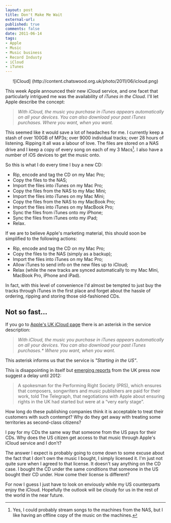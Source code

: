 ```yaml
---
layout: post
title: Don't Make Me Wait
external-url: 
published: true
comments: false
date: 2011-06-14
tags:
- Apple
- Music
- Music business
- Record Industy
- iCloud
- iTunes
---
```


<div style="text-align:center" markdown=1>
![iCloud] (http://content.chatswood.org.uk/photo/2011/06/icloud.png)
</div>

This week Apple announced their new iCloud service, and one facet that particularly intrigued me was the availability of *iTunes in the Cloud*. I'll let Apple describe the concept:

> *With iCloud, the music you purchase in iTunes appears 
> automatically on all your devices. You can also download your 
> past iTunes purchases. Where you want, when you want.*

This seemed like it would save a lot of headaches for me. I currently keep a stash of over 100GB of MP3s; over 9000 individual tracks; over 28 hours of listening. Ripping it all was a labour of love. The files are stored on a NAS drive and I keep a copy of every song on each of my 3 Macs[^1]. I also have a number of iOS devices to get the music onto.

So this is what I do every time I buy a new CD:

* Rip, encode and tag the CD on my Mac Pro;
* Copy the files to the NAS;
* Import the files into iTunes on my Mac Pro;
* Copy the files from the NAS to my Mac Mini;
* Import the files into iTunes on my Mac Mini;
* Copy the files from the NAS to my MacBook Pro;
* Import the files into iTunes on my MacBook Pro;
* Sync the files from iTunes onto my iPhone;
* Sync the files from iTunes onto my iPad;
* Relax.

If we are to believe Apple's marketing material, this should soon be simplified to the following actions:

* Rip, encode and tag the CD on my Mac Pro;
* Copy the files to the NAS (simply as a backup);
* Import the files into iTunes on my Mac Pro;
* Allow iTunes to send info on the new files up to iCloud;
* Relax (while the new tracks are synced automatically to my Mac Mini, MacBook Pro, iPhone and iPad).

In fact, with this level of convenience I'd almost be tempted to just buy the tracks through iTunes in the first place and forget about the hassle of ordering, ripping and storing those old-fashioned CDs.

## Not so fast...

If you go to [Apple's UK iCloud page][iclouduk] there is an asterisk in the service description:

> *With iCloud, the music you purchase in iTunes appears 
> automatically on all your devices. You can also download your 
> past iTunes purchases.\* Where you want, when you want.*

This asterisk informs us that the service is *"Starting in the US"*.

This is disappointing in itself but [emerging reports][telegraph] from the UK press now suggest a delay until 2012: 

> A spokesman for the Performing Right Society (PRS), which ensures that composers, 
> songwriters and music publishers are paid for their work, told The Telegraph, that 
> negotiations with Apple about ensuring rights in the UK had started but were at a 
> “very early stage”.

How long do these publishing companies think it is acceptable to treat their customers with such contempt? Why do they get away with treating some territories as second-class citizens?

I pay for my CDs the same way that someone from the US pays for their CDs. Why does the US citizen get access to that music through Apple's iCloud service and I don't?

The answer I expect is probably going to come down to some excuse about the fact that I don't own the music I bought, I simply licensed it. I'm just not quite sure when I agreed to that license. It doesn't say anything on the CD case. I bought the CD under the same conditions that someone in the US bought their CD under. How come their license is different?

For now I guess I just have to look on enviously while my US counterparts enjoy the iCloud. Hopefully the outlook will be cloudy for us in the rest of the world in the near future.

[iclouduk]: http://www.apple.com/uk/icloud/features/
[telegraph]: http://www.telegraph.co.uk/technology/apple/8565587/Apples-iTunes-in-iCloud-wont-launch-in-the-UK-this-year.html

[^1]: Yes, I could probably stream songs to the machines from the NAS, but I like having an offline copy of the music on the machines.
